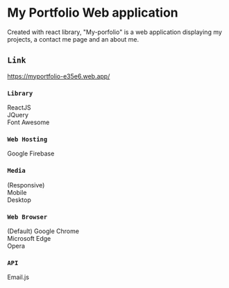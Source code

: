 # My Portfolio Web application

Created with react library, "My-porfolio" is a web application displaying my projects, a contact me page and an about me.

## `Link`

https://myportfolio-e35e6.web.app/

### `Library`

ReactJS\
JQuery\
Font Awesome

### `Web Hosting`

Google Firebase

### `Media`

(Responsive)\
Mobile\
Desktop

### `Web Browser`

(Default) Google Chrome\
Microsoft Edge\
Opera

### `API`

Email.js